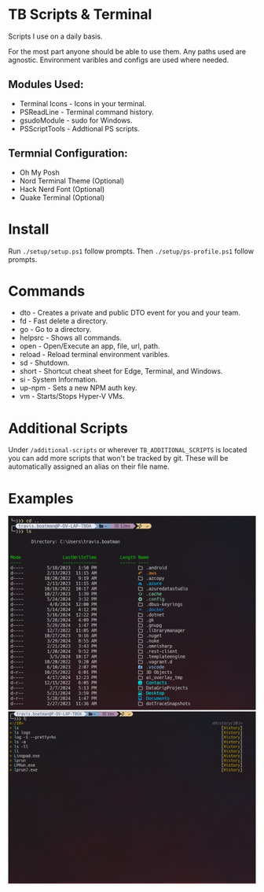# TB Scripts & Terminal

Scripts I use on a daily basis.

For the most part anyone should be able to use them. Any paths used are agnostic. Environment varibles and configs are used where needed.

## Modules Used:
* Terminal Icons - Icons in your terminal.
* PSReadLine - Terminal command history.
* gsudoModule - sudo for Windows.
* PSScriptTools - Addtional PS scripts.

## Termnial Configuration:
* Oh My Posh
* Nord Terminal Theme (Optional)
* Hack Nerd Font (Optional)
* Quake Terminal (Optional)

# Install
Run `./setup/setup.ps1` follow prompts.
Then `./setup/ps-profile.ps1` follow prompts.

# Commands
* dto - Creates a private and public DTO event for you and your team.
* fd - Fast delete a directory.
* go - Go to a directory.
* helpsrc - Shows all commands.
* open - Open/Execute an app, file, url, path.
* reload - Reload terminal environment varibles.
* sd - Shutdown.
* short - Shortcut cheat sheet for Edge, Terminal, and Windows.
* si - System Information.
* up-npm - Sets a new NPM auth key.
* vm - Starts/Stops Hyper-V VMs.

# Additional Scripts

Under `/additional-scripts` or wherever `TB_ADDITIONAL_SCRIPTS` is located you can add more scripts that won't be tracked by git.
These will be automatically assigned an alias on their file name.

# Examples

![Example1](example1.png "Example1")
![Example1](example2.png "Example2")
